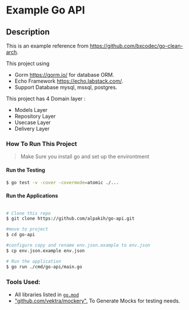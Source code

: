 # Example Go API 

## Description
This is an example reference from https://github.com/bxcodec/go-clean-arch.

This project using
* Gorm https://gorm.io/ for database ORM.
* Echo Framework https://echo.labstack.com/.
* Support Database mysql, mssql, postgres.

This project has  4 Domain layer :
* Models Layer
* Repository Layer
* Usecase Layer
* Delivery Layer

### How To Run This Project
> Make Sure you install go and set up the environtment

#### Run the Testing

```bash
$ go test -v -cover -covermode=atomic ./...
```

#### Run the Applications

```bash

# Clone this repo
$ git clone https://github.com/alpakih/go-api.git

#move to project
$ cd go-api

#configure copy and rename env.json.example to env.json
$ cp env.json.example env.json

# Run the application
$ go run ./cmd/go-api/main.go

```

### Tools Used:

- All libraries listed in [`go.mod`](https://github.com/bxcodec/go-clean-arch/blob/master/go.mod)
- ["github.com/vektra/mockery".](https://github.com/vektra/mockery) To Generate Mocks for testing needs.